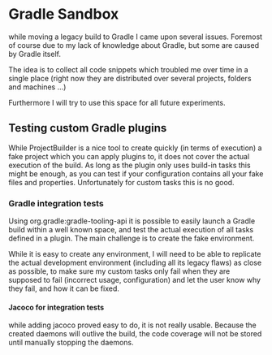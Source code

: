 # Gradle Sandbox
while moving a legacy build to Gradle I came upon several issues. Foremost of course due to my lack of knowledge about Gradle, but some are caused by Gradle itself.

The idea is to collect all code snippets which troubled me over time in a single place (right now they are distributed over several projects, folders and machines ...)

Furthermore I will try to use this space for all future experiments.

## Testing custom Gradle plugins
While ProjectBuilder is a nice tool to create quickly (in terms of execution) a fake project which you can apply plugins to, it does not cover the actual execution of the build. As long as the plugin only uses build-in tasks this might be enough, as you can test if your configuration contains all your fake files and properties. Unfortunately for custom tasks this is no good.

### Gradle integration tests
Using org.gradle:gradle-tooling-api it is possible to easily launch a Gradle build within a well known space, and test the actual execution of all tasks defined in a plugin. The main challenge is to create the fake environment.

While it is easy to create any environment, I will need to be able to replicate the actual development environment (including all its legacy flaws) as close as possible, to make sure my custom tasks only fail when they are supposed to fail (incorrect usage, configuration) and let the user know why they fail, and how it can be fixed.

#### Jacoco for integration tests
while adding jacoco proved easy to do, it is not really usable. Because the created daemons will outlive the build, the code coverage will not be stored until manually stopping the daemons.
